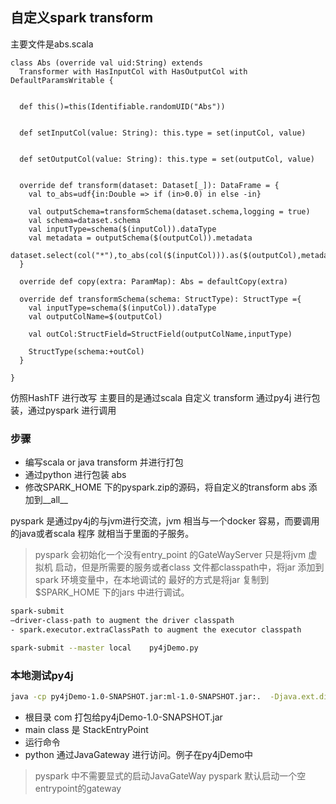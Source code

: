 ## 自定义spark transform 
主要文件是abs.scala
```
class Abs (override val uid:String) extends
  Transformer with HasInputCol with HasOutputCol with DefaultParamsWritable {


  def this()=this(Identifiable.randomUID("Abs"))


  def setInputCol(value: String): this.type = set(inputCol, value)


  def setOutputCol(value: String): this.type = set(outputCol, value)


  override def transform(dataset: Dataset[_]): DataFrame = {
    val to_abs=udf{in:Double => if (in>0.0) in else -in}

    val outputSchema=transformSchema(dataset.schema,logging = true)
    val schema=dataset.schema
    val inputType=schema($(inputCol)).dataType
    val metadata = outputSchema($(outputCol)).metadata
    dataset.select(col("*"),to_abs(col($(inputCol))).as($(outputCol),metadata))
  }

  override def copy(extra: ParamMap): Abs = defaultCopy(extra)

  override def transformSchema(schema: StructType): StructType ={
    val inputType=schema($(inputCol)).dataType
    val outputColName=$(outputCol)

    val outCol:StructField=StructField(outputColName,inputType)

    StructType(schema:+outCol)
  }

}
```


仿照HashTF 进行改写
主要目的是通过scala 自定义 transform 通过py4j 进行包装，通过pyspark
进行调用
### 步骤
- 编写scala or java transform 并进行打包
- 通过python 进行包装  abs
-  修改SPARK_HOME 下的pyspark.zip的源码，将自定义的transform abs 添加到__all__

pyspark 是通过py4j的与jvm进行交流，jvm 相当与一个docker 容易，而要调用的java或者scala 程序
就相当于里面的子服务。
> pyspark 会初始化一个没有entry_point 的GateWayServer 只是将jvm 虚拟机
启动，但是所需要的服务或者class 文件都classpath中，将jar 添加到spark 环境变量中，在本地调试的
最好的方式是将jar 复制到$SPARK_HOME 下的jars 中进行调试。
```bash
spark-submit 
–driver-class-path to augment the driver classpath 
- spark.executor.extraClassPath to augment the executor classpath
```

```bash
spark-submit --master local    py4jDemo.py 
```

### 本地测试py4j 
```bash
java -cp py4jDemo-1.0-SNAPSHOT.jar:ml-1.0-SNAPSHOT.jar:.  -Djava.ext.dirs=.  -jar py4jDemo-1.0-SNAPSHOT.jar 
```
- 根目录 com  打包给py4jDemo-1.0-SNAPSHOT.jar
- main class  是 StackEntryPoint
- 运行命令
- python 通过JavaGateway 进行访问。例子在py4jDemo中

> pyspark 中不需要显式的启动JavaGateWay pyspark 默认启动一个空entrypoint的gateway


